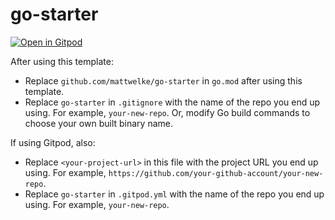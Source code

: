 # go-starter

[![Open in Gitpod](https://gitpod.io/button/open-in-gitpod.svg)](https://gitpod.io/#<your-project-url>)

After using this template:

- Replace `github.com/mattwelke/go-starter` in `go.mod` after using this template.
- Replace `go-starter` in `.gitignore` with the name of the repo you end up using. For example, `your-new-repo`. Or, modify Go build commands to choose your own built binary name.

If using Gitpod, also:

- Replace `<your-project-url>` in this file with the project URL you end up using. For example, `https://github.com/your-github-account/your-new-repo`.
- Replace `go-starter` in `.gitpod.yml` with the name of the repo you end up using. For example, `your-new-repo`.
